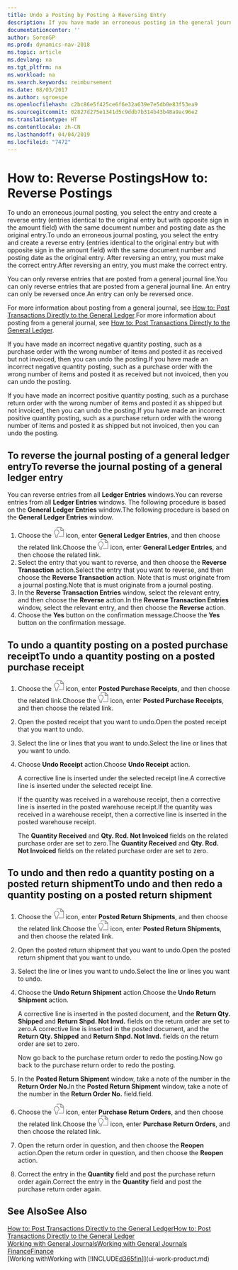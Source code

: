```yaml
---
title: Undo a Posting by Posting a Reversing Entry
description: If you have made an erroneous posting in the general journal, then you can use the Reverse Transaction function to undo the posting with a correct audit trail.
documentationcenter: ''
author: SorenGP
ms.prod: dynamics-nav-2018
ms.topic: article
ms.devlang: na
ms.tgt_pltfrm: na
ms.workload: na
ms.search.keywords: reimbursement
ms.date: 08/03/2017
ms.author: sgroespe
ms.openlocfilehash: c2bc86e5f425ce6f6e32a639e7e5db0e83f53ea9
ms.sourcegitcommit: 02827d275e1341d5c9ddb7b314b43b48a9ac96e2
ms.translationtype: HT
ms.contentlocale: zh-CN
ms.lasthandoff: 04/04/2019
ms.locfileid: "7472"
---
```

# <a name="how-to-reverse-postings"></a><span data-ttu-id="ed154-103">How to: Reverse Postings</span><span class="sxs-lookup"><span data-stu-id="ed154-103">How to: Reverse Postings</span></span>
<span data-ttu-id="ed154-104">To undo an erroneous journal posting, you select the entry and create a reverse entry (entries identical to the original entry but with opposite sign in the amount field) with the same document number and posting date as the original entry.</span><span class="sxs-lookup"><span data-stu-id="ed154-104">To undo an erroneous journal posting, you select the entry and create a reverse entry (entries identical to the original entry but with opposite sign in the amount field) with the same document number and posting date as the original entry.</span></span> <span data-ttu-id="ed154-105">After reversing an entry, you must make the correct entry.</span><span class="sxs-lookup"><span data-stu-id="ed154-105">After reversing an entry, you must make the correct entry.</span></span>

<span data-ttu-id="ed154-106">You can only reverse entries that are posted from a general journal line.</span><span class="sxs-lookup"><span data-stu-id="ed154-106">You can only reverse entries that are posted from a general journal line.</span></span> <span data-ttu-id="ed154-107">An entry can only be reversed once.</span><span class="sxs-lookup"><span data-stu-id="ed154-107">An entry can only be reversed once.</span></span>

<span data-ttu-id="ed154-108">For more information about posting from a general journal, see [How to: Post Transactions Directly to the General Ledger](finance-how-post-transactions-directly.md).</span><span class="sxs-lookup"><span data-stu-id="ed154-108">For more information about posting from a general journal, see [How to: Post Transactions Directly to the General Ledger](finance-how-post-transactions-directly.md).</span></span>

<span data-ttu-id="ed154-109">If you have made an incorrect negative quantity posting, such as a purchase order with the wrong number of items and posted it as received but not invoiced, then you can undo the posting.</span><span class="sxs-lookup"><span data-stu-id="ed154-109">If you have made an incorrect negative quantity posting, such as a purchase order with the wrong number of items and posted it as received but not invoiced, then you can undo the posting.</span></span>

<span data-ttu-id="ed154-110">If you have made an incorrect positive quantity posting, such as a purchase return order with the wrong number of items and posted it as shipped but not invoiced, then you can undo the posting.</span><span class="sxs-lookup"><span data-stu-id="ed154-110">If you have made an incorrect positive quantity posting, such as a purchase return order with the wrong number of items and posted it as shipped but not invoiced, then you can undo the posting.</span></span>   

## <a name="to-reverse-the-journal-posting-of-a-general-ledger-entry"></a><span data-ttu-id="ed154-111">To reverse the journal posting of a general ledger entry</span><span class="sxs-lookup"><span data-stu-id="ed154-111">To reverse the journal posting of a general ledger entry</span></span>
<span data-ttu-id="ed154-112">You can reverse entries from all **Ledger Entries** windows.</span><span class="sxs-lookup"><span data-stu-id="ed154-112">You can reverse entries from all **Ledger Entries** windows.</span></span> <span data-ttu-id="ed154-113">The following procedure is based on the **General Ledger Entries** window.</span><span class="sxs-lookup"><span data-stu-id="ed154-113">The following procedure is based on the **General Ledger Entries** window.</span></span>
1. <span data-ttu-id="ed154-114">Choose the ![Search for Page or Report](media/ui-search/search_small.png "Search for Page or Report icon") icon, enter **General Ledger Entries**, and then choose the related link.</span><span class="sxs-lookup"><span data-stu-id="ed154-114">Choose the ![Search for Page or Report](media/ui-search/search_small.png "Search for Page or Report icon") icon, enter **General Ledger Entries**, and then choose the related link.</span></span>
2. <span data-ttu-id="ed154-115">Select the entry that you want to reverse, and then choose the **Reverse Transaction** action.</span><span class="sxs-lookup"><span data-stu-id="ed154-115">Select the entry that you want to reverse, and then choose the **Reverse Transaction** action.</span></span> <span data-ttu-id="ed154-116">Note that is must originate from a journal posting.</span><span class="sxs-lookup"><span data-stu-id="ed154-116">Note that is must originate from a journal posting.</span></span>
3. <span data-ttu-id="ed154-117">In the **Reverse Transaction Entries** window, select the relevant entry, and then choose the **Reverse** action.</span><span class="sxs-lookup"><span data-stu-id="ed154-117">In the **Reverse Transaction Entries** window, select the relevant entry, and then choose the **Reverse** action.</span></span>
4. <span data-ttu-id="ed154-118">Choose the **Yes** button on the confirmation message.</span><span class="sxs-lookup"><span data-stu-id="ed154-118">Choose the **Yes** button on the confirmation message.</span></span>

## <a name="to-undo-a-quantity-posting-on-a-posted-purchase-receipt"></a><span data-ttu-id="ed154-119">To undo a quantity posting on a posted purchase receipt</span><span class="sxs-lookup"><span data-stu-id="ed154-119">To undo a quantity posting on a posted purchase receipt</span></span>  

1.  <span data-ttu-id="ed154-120">Choose the ![Search for Page or Report](media/ui-search/search_small.png "Search for Page or Report icon") icon, enter **Posted Purchase Receipts**, and then choose the related link.</span><span class="sxs-lookup"><span data-stu-id="ed154-120">Choose the ![Search for Page or Report](media/ui-search/search_small.png "Search for Page or Report icon") icon, enter **Posted Purchase Receipts**, and then choose the related link.</span></span>  
2.  <span data-ttu-id="ed154-121">Open the posted receipt that you want to undo.</span><span class="sxs-lookup"><span data-stu-id="ed154-121">Open the posted receipt that you want to undo.</span></span>  
3.  <span data-ttu-id="ed154-122">Select the line or lines that you want to undo.</span><span class="sxs-lookup"><span data-stu-id="ed154-122">Select the line or lines that you want to undo.</span></span>  
4.  <span data-ttu-id="ed154-123">Choose **Undo Receipt** action.</span><span class="sxs-lookup"><span data-stu-id="ed154-123">Choose **Undo Receipt** action.</span></span>

    <span data-ttu-id="ed154-124">A corrective line is inserted under the selected receipt line.</span><span class="sxs-lookup"><span data-stu-id="ed154-124">A corrective line is inserted under the selected receipt line.</span></span>  

    <span data-ttu-id="ed154-125">If the quantity was received in a warehouse receipt, then a corrective line is inserted in the posted warehouse receipt.</span><span class="sxs-lookup"><span data-stu-id="ed154-125">If the quantity was received in a warehouse receipt, then a corrective line is inserted in the posted warehouse receipt.</span></span>  

    <span data-ttu-id="ed154-126">The **Quantity Received** and **Qty. Rcd. Not Invoiced** fields on the related purchase order are set to zero.</span><span class="sxs-lookup"><span data-stu-id="ed154-126">The **Quantity Received** and **Qty. Rcd. Not Invoiced** fields on the related purchase order are set to zero.</span></span>

## <a name="to-undo-and-then-redo-a-quantity-posting-on-a-posted-return-shipment"></a><span data-ttu-id="ed154-127">To undo and then redo a quantity posting on a posted return shipment</span><span class="sxs-lookup"><span data-stu-id="ed154-127">To undo and then redo a quantity posting on a posted return shipment</span></span>

1.  <span data-ttu-id="ed154-128">Choose the ![Search for Page or Report](media/ui-search/search_small.png "Search for Page or Report icon") icon, enter **Posted Return Shipments**, and then choose the related link.</span><span class="sxs-lookup"><span data-stu-id="ed154-128">Choose the ![Search for Page or Report](media/ui-search/search_small.png "Search for Page or Report icon") icon, enter **Posted Return Shipments**, and then choose the related link.</span></span>  
2.  <span data-ttu-id="ed154-129">Open the posted return shipment that you want to undo.</span><span class="sxs-lookup"><span data-stu-id="ed154-129">Open the posted return shipment that you want to undo.</span></span>
3. <span data-ttu-id="ed154-130">Select the line or lines you want to undo.</span><span class="sxs-lookup"><span data-stu-id="ed154-130">Select the line or lines you want to undo.</span></span>  

4.  <span data-ttu-id="ed154-131">Choose the **Undo Return Shipment** action.</span><span class="sxs-lookup"><span data-stu-id="ed154-131">Choose the **Undo Return Shipment** action.</span></span>  

    <span data-ttu-id="ed154-132">A corrective line is inserted in the posted document, and the **Return Qty. Shipped** and **Return Shpd. Not Invd.** fields on the return order are set to zero.</span><span class="sxs-lookup"><span data-stu-id="ed154-132">A corrective line is inserted in the posted document, and the **Return Qty. Shipped** and **Return Shpd. Not Invd.** fields on the return order are set to zero.</span></span>  

    <span data-ttu-id="ed154-133">Now go back to the purchase return order to redo the posting.</span><span class="sxs-lookup"><span data-stu-id="ed154-133">Now go back to the purchase return order to redo the posting.</span></span>  

5.  <span data-ttu-id="ed154-134">In the **Posted Return Shipment** window, take a note of the number in the **Return Order No.**</span><span class="sxs-lookup"><span data-stu-id="ed154-134">In the **Posted Return Shipment** window, take a note of the number in the **Return Order No.**</span></span> <span data-ttu-id="ed154-135">field.</span><span class="sxs-lookup"><span data-stu-id="ed154-135">field.</span></span>  
6.  <span data-ttu-id="ed154-136">Choose the ![Search for Page or Report](media/ui-search/search_small.png "Search for Page or Report icon") icon, enter **Purchase Return Orders**, and then choose the related link.</span><span class="sxs-lookup"><span data-stu-id="ed154-136">Choose the ![Search for Page or Report](media/ui-search/search_small.png "Search for Page or Report icon") icon, enter **Purchase Return Orders**, and then choose the related link.</span></span>  
7.  <span data-ttu-id="ed154-137">Open the return order in question, and then choose the **Reopen** action.</span><span class="sxs-lookup"><span data-stu-id="ed154-137">Open the return order in question, and then choose the **Reopen** action.</span></span>  
8.  <span data-ttu-id="ed154-138">Correct the entry in the **Quantity** field and post the purchase return order again.</span><span class="sxs-lookup"><span data-stu-id="ed154-138">Correct the entry in the **Quantity** field and post the purchase return order again.</span></span>  

## <a name="see-also"></a><span data-ttu-id="ed154-139">See Also</span><span class="sxs-lookup"><span data-stu-id="ed154-139">See Also</span></span>
[<span data-ttu-id="ed154-140">How to: Post Transactions Directly to the General Ledger</span><span class="sxs-lookup"><span data-stu-id="ed154-140">How to: Post Transactions Directly to the General Ledger</span></span>](finance-how-post-transactions-directly.md)  
[<span data-ttu-id="ed154-141">Working with General Journals</span><span class="sxs-lookup"><span data-stu-id="ed154-141">Working with General Journals</span></span>](ui-work-general-journals.md)  
[<span data-ttu-id="ed154-142">Finance</span><span class="sxs-lookup"><span data-stu-id="ed154-142">Finance</span></span>](finance.md)  
[<span data-ttu-id="ed154-143">Working with</span><span class="sxs-lookup"><span data-stu-id="ed154-143">Working with</span></span> [!INCLUDE[d365fin](includes/d365fin_md.md)]](ui-work-product.md)  
